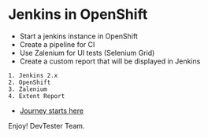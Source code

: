 # Jenkins in OpenShift

- Start a jenkins instance in OpenShift
- Create a pipeline for CI
- Use Zalenium for UI tests (Selenium Grid)
- Create a custom report that will be displayed in Jenkins

```
1. Jenkins 2.x 
2. OpenShift
3. Zalenium
4. Extent Report 
```

- [Journey starts here](https://github.com/devtester-ro/devtester-jenkins-openshift-docs/blob/master/0-Readme.adoc)

Enjoy!
DevTester Team.
